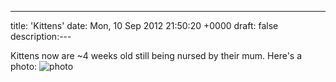 ---
title: 'Kittens'
date: Mon, 10 Sep 2012 21:50:20 +0000
draft: false
description:---

Kittens now are ~4 weeks old still being nursed by their mum. Here's a photo: ![](/shared/2012/09/photo.jpg "photo")